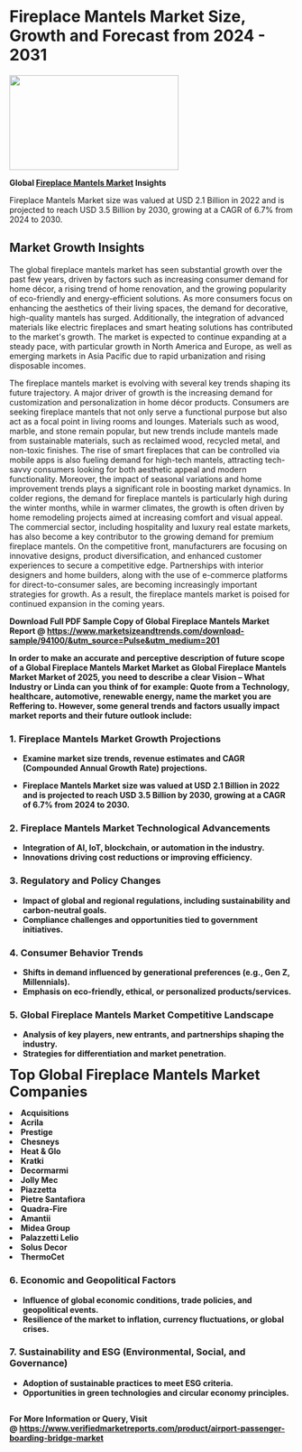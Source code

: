 <H1>Fireplace Mantels Market Size, Growth and Forecast from 2024 - 2031</H1><img class="aligncenter size-medium wp-image-584254" src="https://thirdeyenews.in/wp-content/uploads/2024/09/Global-Market-Research-300x168.jpeg" alt="" width="300" height="168" /><p><strong>Global&nbsp;<a href="https://www.marketsizeandtrends.com/download-sample/94100/&amp;utm_source=Pulse&amp;utm_medium=201">Fireplace Mantels Market</a> Insights</strong></p><p>Fireplace Mantels Market size was valued at USD 2.1 Billion in 2022 and is projected to reach USD 3.5 Billion by 2030, growing at a CAGR of 6.7% from 2024 to 2030.</p><p><h2>Market Growth Insights</h2> <p>The global fireplace mantels market has seen substantial growth over the past few years, driven by factors such as increasing consumer demand for home décor, a rising trend of home renovation, and the growing popularity of eco-friendly and energy-efficient solutions. As more consumers focus on enhancing the aesthetics of their living spaces, the demand for decorative, high-quality mantels has surged. Additionally, the integration of advanced materials like electric fireplaces and smart heating solutions has contributed to the market's growth. The market is expected to continue expanding at a steady pace, with particular growth in North America and Europe, as well as emerging markets in Asia Pacific due to rapid urbanization and rising disposable incomes.</p> <p><strong></strong></p> <p>The fireplace mantels market is evolving with several key trends shaping its future trajectory. A major driver of growth is the increasing demand for customization and personalization in home décor products. Consumers are seeking fireplace mantels that not only serve a functional purpose but also act as a focal point in living rooms and lounges. Materials such as wood, marble, and stone remain popular, but new trends include mantels made from sustainable materials, such as reclaimed wood, recycled metal, and non-toxic finishes. The rise of smart fireplaces that can be controlled via mobile apps is also fueling demand for high-tech mantels, attracting tech-savvy consumers looking for both aesthetic appeal and modern functionality. Moreover, the impact of seasonal variations and home improvement trends plays a significant role in boosting market dynamics. In colder regions, the demand for fireplace mantels is particularly high during the winter months, while in warmer climates, the growth is often driven by home remodeling projects aimed at increasing comfort and visual appeal. The commercial sector, including hospitality and luxury real estate markets, has also become a key contributor to the growing demand for premium fireplace mantels. On the competitive front, manufacturers are focusing on innovative designs, product diversification, and enhanced customer experiences to secure a competitive edge. Partnerships with interior designers and home builders, along with the use of e-commerce platforms for direct-to-consumer sales, are becoming increasingly important strategies for growth. As a result, the fireplace mantels market is poised for continued expansion in the coming years. <p><strong></p><p><span class=""><strong>Download Full PDF Sample Copy of Global Fireplace Mantels Market Report</strong> @ <a href="https://www.marketsizeandtrends.com/download-sample/94100/&amp;utm_source=Pulse&amp;utm_medium=201" target="_blank">https://www.marketsizeandtrends.com/download-sample/94100/&amp;utm_source=Pulse&amp;utm_medium=201</a></span></p><p>In order to make an accurate and perceptive description of future scope of a Global&nbsp;Fireplace Mantels Market Market as Global&nbsp;Fireplace Mantels Market Market of 2025, you need to describe a clear Vision &ndash; What Industry or Linda can you think of for example: Quote from a Technology, healthcare, automotive, renewable energy, name the market you are Reffering to. However, some general trends and factors usually impact market reports and their future outlook include:</p><h3>1.&nbsp;<strong>Fireplace Mantels Market Growth Projections</strong></h3><ul><li>Examine market size trends, revenue estimates and CAGR (Compounded Annual Growth Rate) projections.</li><li><p>Fireplace Mantels Market size was valued at USD 2.1 Billion in 2022 and is projected to reach USD 3.5 Billion by 2030, growing at a CAGR of 6.7% from 2024 to 2030.</p></li></ul><h3>2.&nbsp;<strong>Fireplace Mantels Market Technological Advancements</strong></h3><ul><li>Integration of AI, IoT, blockchain, or automation in the industry.</li><li>Innovations driving cost reductions or improving efficiency.</li></ul><h3>3.&nbsp;<strong>Regulatory and Policy Changes</strong></h3><ul><li>Impact of global and regional regulations, including sustainability and carbon-neutral goals.</li><li>Compliance challenges and opportunities tied to government initiatives.</li></ul><h3>4.&nbsp;<strong>Consumer Behavior Trends</strong></h3><ul><li>Shifts in demand influenced by generational preferences (e.g., Gen Z, Millennials).</li><li>Emphasis on eco-friendly, ethical, or personalized products/services.</li></ul><h3>5.&nbsp;<strong>Global Fireplace Mantels Market Competitive Landscape</strong></h3><ul><li>Analysis of key players, new entrants, and partnerships shaping the industry.</li><li>Strategies for differentiation and market penetration.</li></ul><p data-pm-slice="1 1 []"><span style="color: inherit; font-family: inherit; font-size: 25px;">Top Global Fireplace Mantels Market Companies</span></p><div class="" data-test-id=""><p><li>Acquisitions</li><li> Acrila</li><li> Prestige</li><li> Chesneys</li><li> Heat & Glo</li><li> Kratki</li><li> Decormarmi</li><li> Jolly Mec</li><li> Piazzetta</li><li> Pietre Santafiora</li><li> Quadra-Fire</li><li> Amantii</li><li> Midea Group</li><li> Palazzetti Lelio</li><li> Solus Decor</li><li> ThermoCet</li></p></div><h3>6.&nbsp;<strong>Economic and Geopolitical Factors</strong></h3><ul><li>Influence of global economic conditions, trade policies, and geopolitical events.</li><li>Resilience of the market to inflation, currency fluctuations, or global crises.</li></ul><h3>7.&nbsp;<strong>Sustainability and ESG (Environmental, Social, and Governance)</strong></h3><ul><li>Adoption of sustainable practices to meet ESG criteria.</li><li>Opportunities in green technologies and circular economy principles.</li></ul><h2><strong style="font-size: 14px;">For More Information or Query, Visit @&nbsp;</strong><a style="background-color: #ffffff; font-size: 14px;" href="https://www.marketsizeandtrends.com/report/fireplace-mantels-market/" target="_blank">https://www.verifiedmarketreports.com/product/airport-passenger-boarding-bridge-market</a></h2>
